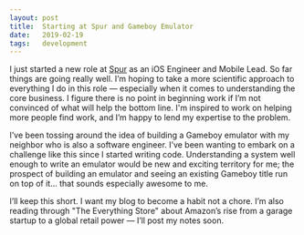 ```yaml
---
layout: post
title:  Starting at Spur and Gameboy Emulator
date:   2019-02-19 
tags:   development
---
```


I just started a new role at [Spur](https://spurjobs.com) as an iOS Engineer and Mobile Lead. So far things are going really well. I’m hoping to take a more scientific approach to everything I do in this role — especially when it comes to understanding the core business. I figure there is no point in beginning work if I’m not convinced of what will help the bottom line. I'm inspired to work on helping more people find work, and I’m happy to lend my expertise to the problem.

I’ve been tossing around the idea of building a Gameboy emulator with my neighbor who is also a software engineer. I’ve been wanting to embark on a challenge like this since I started writing code. Understanding a system well enough to write an emulator would be new and exciting territory for me; the prospect of building an emulator and seeing an existing Gameboy title run on top of it... that sounds especially awesome to me.

I’ll keep this short. I want my blog to become a habit not a chore. I’m also reading through "The Everything Store" about Amazon’s rise from a garage startup to a global retail power — I’ll post my notes soon.
